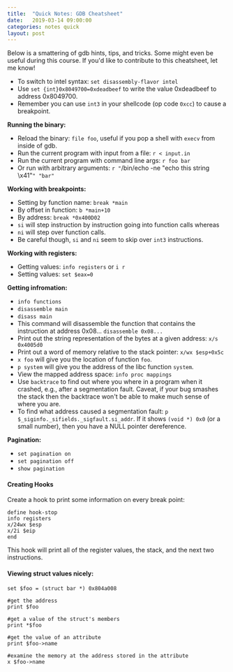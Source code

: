 ```yaml
---
title:  "Quick Notes: GDB Cheatsheet"
date:   2019-03-14 09:00:00
categories: notes quick
layout: post
---
```


Below is a smattering of gdb hints, tips, and tricks. Some might even be useful
during this course.  If you'd like to contribute to this cheatsheet, let me know!

 - To switch to intel syntax: `set disassembly-flavor intel`
 - Use `set {int}0x8049700=0xdeadbeef` to write the value 0xdeadbeef to address 0x8049700.
 - Remember you can use `int3` in your shellcode (op code `0xcc`) to cause a breakpoint.


**Running the binary:**
 - Reload the binary: `file foo`, useful if you pop a shell with `execv` from inside
of gdb.
 - Run the current program with input from a file: `r < input.in`
 - Run the current program with command line args: `r foo bar`
 - Or run with arbitrary arguments: `r "`/bin/echo -ne "echo this string \x41"`" "bar"`


**Working with breakpoints:**
 - Setting by function name: `break *main`
 - By offset in function: `b *main+10`
 - By address: `break *0x400D02`
 - `si` will step instruction by instruction going into function calls whereas
 - `ni` will step over function calls.
 - Be careful though, `si` and `ni` seem to skip over `int3` instructions.

**Working with registers:**
 - Getting values: `info registers` or `i r`
 - Setting values: `set $eax=0`

**Getting infromation:**
 - `info functions`
 - `disassemble main`
 - `disass main`
 - This command will disassemble the function that contains the instruction at
   address 0x08... `disassemble 0x08...`
 - Print out the string representation of the bytes at a given address: `x/s 0x4005d0` 
 - Print out a word of memory relative to the stack pointer: `x/wx $esp+0x5c` 
 - `x foo` will give you the location of function `foo`.
 - `p system` will give you the address of the libc function `system`.
 - View the mapped address space: `info proc mappings`
 - Use `backtrace` to find out where you where in a program when it crashed, e.g.,
after a segmentation fault. Caveat, if your bug smashes the stack then the
backtrace won't be able to make much sense of where you are.
 - To find what address caused a segmentation fault: `p $_siginfo._sifields._sigfault.si_addr`. If it shows `(void *) 0x0` (or a small number), then you have a NULL pointer dereference.


**Pagination:**
 - `set pagination on`
 - `set pagination off`
 - `show pagination`



#### Creating Hooks 

Create a hook to print some information on every break point:

```
define hook-stop
info registers
x/24wx $esp
x/2i $eip
end
```
This hook will print all of the register values, the stack, and the next two
instructions.


#### Viewing struct values nicely:

```
set $foo = (struct bar *) 0x804a008

#get the address
print $foo

#get a value of the struct's members
print *$foo

#get the value of an attribute
print $foo->name

#examine the memory at the address stored in the attribute
x $foo->name
```


